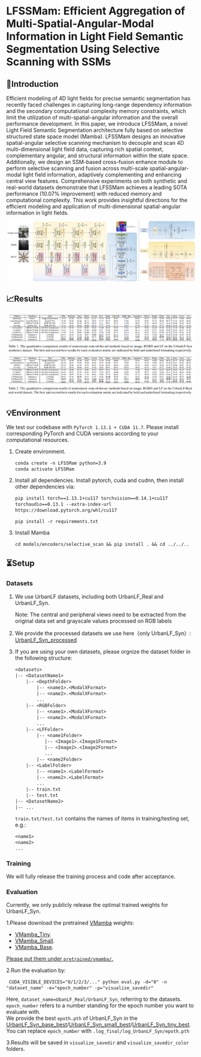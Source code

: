
<h1> LFSSMam: Efficient Aggregation of Multi-Spatial-Angular-Modal Information in Light Field Semantic Segmentation Using Selective Scanning with SSMs </h1>

## 👀Introduction
Efficient modeling of 4D light fields for precise semantic segmentation has recently faced challenges in capturing long-range dependency information and the secondary computational complexity memory constraints, which limit the utilization of multi-spatial-angular information and the overall performance development. In this paper, we introduce LFSSMam, a novel Light Field Semantic Segmentation architecture fully based on selective structured state space model (Mamba). LFSSMam designs an innovative spatial-angular selective scanning mechanism to decouple and scan 4D multi-dimensional light field data, capturing rich spatial context, complementary angular, and structural information within the state space. Additionally, we design an SSM-based cross-fusion enhance module to perform selective scanning and fusion across multi-scale spatial-angular-modal light field information, adaptively complementing and enhancing central view features. Comprehensive experiments on both synthetic and real-world datasets demonstrate that LFSSMam achieves a leading SOTA performance (10.07\% improvement) with reduced memory and computational complexity. This work provides insightful directions for the efficient modeling and application of multi-dimensional spatial-angular information in light fields. 

![](figs/LFSSMam.png)

## 📈Results
![](figs/RESULT.png)

## 💡Environment

We test our codebase with `PyTorch 1.13.1 + CUDA 11.7`. Please install corresponding PyTorch and CUDA versions according to your computational resources. 

1. Create environment.
    ```shell
    conda create -n LFSSMam python=3.9
    conda activate LFSSMam
    ```

2. Install all dependencies.
Install pytorch, cuda and cudnn, then install other dependencies via:
    ```shell
    pip install torch==1.13.1+cu117 torchvision==0.14.1+cu117 torchaudio==0.13.1 --extra-index-url https://download.pytorch.org/whl/cu117
    ```
    ```shell
    pip install -r requirements.txt
    ```

3. Install Mamba
    ```shell
    cd models/encoders/selective_scan && pip install . && cd ../../..
    ```

## ⏳Setup

### Datasets

1. We use UrbanLF datasets, including both UrbanLF_Real and UrbanLF_Syn.

    Note: The central and peripheral views need to be extracted from the original data set and grayscale values processed on RGB labels

2. We provide the processed datasets we use here（only UrbanLF_Syn）: [UrbanLF_Syn_processed](https://ufile.io/0o862owh)

3. If you are using your own datasets, please orgnize the dataset folder in the following structure:
    ```shell
    <datasets>
    |-- <DatasetName1>
        |-- <DepthFolder>
            |-- <name1>.<ModalXFormat>
            |-- <name2>.<ModalXFormat>
            ...
        |-- <RGBFolder>
            |-- <name1>.<ModalXFormat>
            |-- <name2>.<ModalXFormat>
            ...
        |-- <LFFolder>
            |-- <name1Folder>
               |-- <Image1>.<Image1Format>
               |-- <Image2>.<Image2Format>
               ...
            |-- <name2Folder>
        |-- <LabelFolder>
            |-- <name1>.<LabelFormat>
            |-- <name2>.<LabelFormat> 
            ...
        |-- train.txt
        |-- test.txt
    |-- <DatasetName2>
    |-- ...
    ```

    `train.txt/test.txt` contains the names of items in training/testing set, e.g.:

    ```shell
    <name1>
    <name2>
    ...
    ```

### Training

We will fully release the training process and code after acceptance.

### Evaluation

Currently, we only publicly release the optimal trained weights for UrbanLF_Syn.

1.Please download the pretrained [VMamba](https://github.com/MzeroMiko/VMamba) weights:

- [VMamba_Tiny](https://www.hostize.com/v/Pp_OQZ6SI5).
- [VMamba_Small](https://www.hostize.com/v/7uzMcGB6-u).
- [VMamba_Base](https://www.hostize.com/v/cKZgtMwmxf).

<u> Please put them under `pretrained/vmamba/`. </u>

2.Run the evaluation by:
   ```shell
    CUDA_VISIBLE_DEVICES="0/1/2/3/..." python eval.py -d="0" -n "dataset_name" -e="epoch_number" -p="visualize_savedir"
   ```

Here, `dataset_name=UbanLF_Real/UrbanLF_Syn`, referring to the datasets.\
`epoch_number` refers to a number standing for the epoch number you want to evaluate with.\
We provide the best `epoth.pth` of UrbanLF_Syn in the [UrbanLF_Syn_base_best](https://ufile.io/5k59uj0p)/[UrbanLF_Syn_small_best](https://www.hostize.com/zh/v/223WMxfoVq)/[UrbanLF_Syn_tiny_best](https://www.hostize.com/zh/v/u8dsZBxh3p).\
You can replace `epoch_number` with `.log_final/log_UrbanLF_Syn/epoth.pth`

3.Results will be saved in `visualize_savedir` and `visualize_savedir_color` folders.
